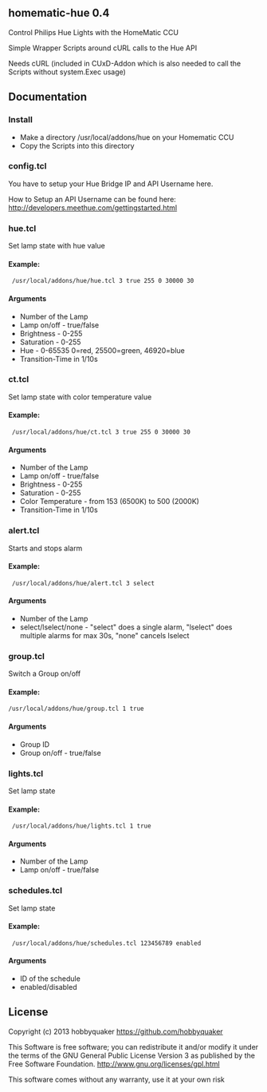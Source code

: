 ## homematic-hue 0.4

Control Philips Hue Lights with the HomeMatic CCU

Simple Wrapper Scripts around cURL calls to the Hue API

Needs cURL (included in CUxD-Addon which is also needed to call the Scripts without system.Exec usage)

## Documentation

### Install

* Make a directory /usr/local/addons/hue on your Homematic CCU
* Copy the Scripts into this directory


### config.tcl

You have to setup your Hue Bridge IP and API Username here.

How to Setup an API Username can be found here: http://developers.meethue.com/gettingstarted.html


### hue.tcl

Set lamp state with hue value

#### Example:
     /usr/local/addons/hue/hue.tcl 3 true 255 0 30000 30

#### Arguments

* Number of the Lamp
* Lamp on/off - true/false
* Brightness - 0-255
* Saturation - 0-255
* Hue - 0-65535 0=red, 25500=green, 46920=blue
* Transition-Time in 1/10s

### ct.tcl

Set lamp state with color temperature value

#### Example:
     /usr/local/addons/hue/ct.tcl 3 true 255 0 30000 30

#### Arguments

* Number of the Lamp
* Lamp on/off - true/false
* Brightness - 0-255
* Saturation - 0-255
* Color Temperature - from 153 (6500K) to 500 (2000K)
* Transition-Time in 1/10s


### alert.tcl

Starts and stops alarm

#### Example:
     /usr/local/addons/hue/alert.tcl 3 select

#### Arguments

* Number of the Lamp
* select/lselect/none - "select" does a single alarm, "lselect" does multiple alarms for max 30s, "none" cancels lselect


### group.tcl

Switch a Group on/off

#### Example:
    /usr/local/addons/hue/group.tcl 1 true

#### Arguments

* Group ID
* Group on/off - true/false


### lights.tcl

Set lamp state

#### Example:
     /usr/local/addons/hue/lights.tcl 1 true

#### Arguments

* Number of the Lamp
* Lamp on/off - true/false 


### schedules.tcl

Set lamp state

#### Example:
     /usr/local/addons/hue/schedules.tcl 123456789 enabled

#### Arguments

* ID of the schedule
* enabled/disabled


## License

Copyright (c) 2013 hobbyquaker https://github.com/hobbyquaker

This Software is free software; you can redistribute it and/or
modify it under the terms of the GNU General Public License
Version 3 as published by the Free Software Foundation.
http://www.gnu.org/licenses/gpl.html

This software comes without any warranty, use it at your own risk
